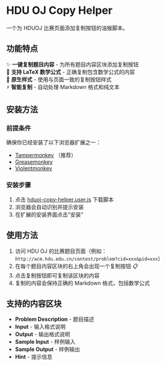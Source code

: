 # HDU OJ Copy Helper

一个为 HDUOJ 比赛页面添加复制按钮的油猴脚本。

## 功能特点

✨ **一键复制题目内容** - 为所有题目内容区块添加复制按钮  
📝 **支持 LaTeX 数学公式** - 正确复制包含数学公式的内容  
🎨 **原生样式** - 使用与页面一致的复制按钮样式  
⚡ **智能复制** - 自动处理 Markdown 格式和纯文本  

## 安装方法

### 前提条件
确保你已经安装了以下浏览器扩展之一：
- [Tampermonkey](https://tampermonkey.net/) （推荐）
- [Greasemonkey](https://addons.mozilla.org/firefox/addon/greasemonkey/)
- [Violentmonkey](https://violentmonkey.github.io/)

### 安装步骤
1. 点击 [hduoj-copy-helper.user.js](./hduoj-copy-helper.user.js) 下载脚本
2. 浏览器会自动识别并提示安装
3. 在扩展的安装界面点击"安装"

## 使用方法

1. 访问 HDU OJ 的比赛题目页面（例如：`http://acm.hdu.edu.cn/contest/problem?cid=xxx&pid=xxx`）
2. 在每个题目内容区块的右上角会出现一个复制按钮 📋
3. 点击复制按钮即可复制该区块的内容
4. 复制的内容会保持正确的 Markdown 格式，包括数学公式

## 支持的内容区块

- **Problem Description** - 题目描述
- **Input** - 输入格式说明
- **Output** - 输出格式说明  
- **Sample Input** - 样例输入
- **Sample Output** - 样例输出
- **Hint** - 提示信息
